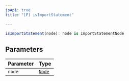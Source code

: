 ```yaml
---
jsApi: true
title: "[F] isImportStatement"

---
```

```ts
isImportStatement(node): node is ImportStatementNode
```

## Parameters

| Parameter | Type |
| :------ | :------ |
| `node` | [`Node`](../type-aliases/Node.md) |
